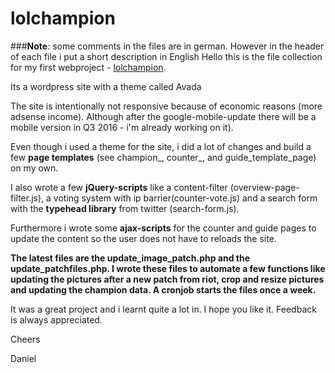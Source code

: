 # lolchampion
###**Note**: some comments in the files are in german. However in the header of each file i put a short description in English
Hello this is the file collection for my first webproject -  [lolchampion](http://www.lolchampion.de).

Its a wordpress site with a theme called Avada

The site is intentionally not responsive because of economic reasons (more adsense income). Although after the google-mobile-update there will be a mobile version in Q3 2016  - i'm already working on it).

Even though i used a theme for the site, i did a lot of changes and build a few **page templates** (see champion_, counter_, and guide_template_page) on my own.

I also wrote a few **jQuery-scripts** like a content-filter (overview-page-filter.js), a voting system with ip barrier(counter-vote.js) and a search form with the **typehead library** from twitter (search-form.js).

Furthermore i wrote some **ajax-scripts** for the counter and guide pages to update the content so the user does not have to reloads the site.  

**The latest files are the update_image_patch.php and the update_patchfiles.php. I wrote these files to automate a few functions like updating the pictures after a new patch from riot, crop and resize pictures and updating the champion data. A cronjob starts the files once a week.**

It was a great project and i learnt quite a lot in. I hope you like it. Feedback is always appreciated.

Cheers

Daniel






